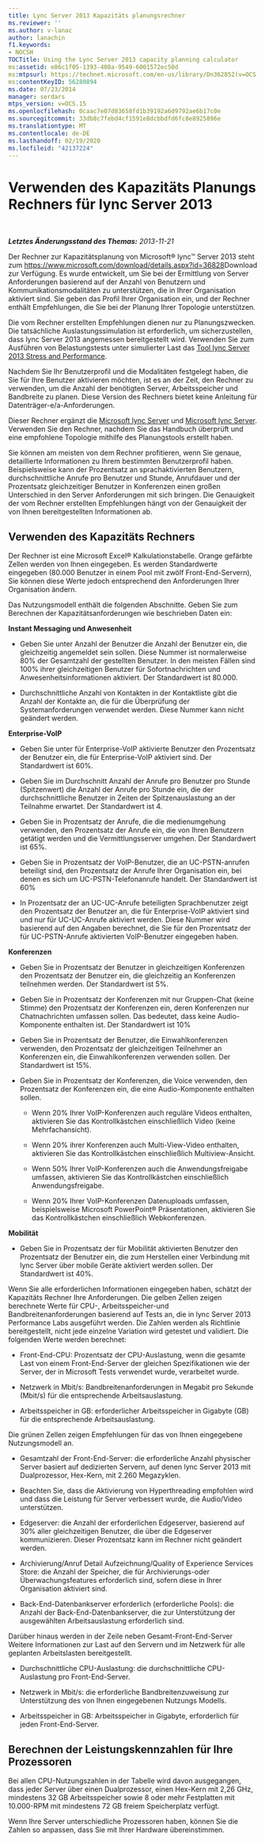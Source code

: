 ```yaml
---
title: Lync Server 2013 Kapazitäts planungsrechner
ms.reviewer: ''
ms.author: v-lanac
author: lanachin
f1.keywords:
- NOCSH
TOCTitle: Using the Lync Server 2013 capacity planning calculator
ms:assetid: e86c1f05-1393-408a-9549-6001572ec50d
ms:mtpsurl: https://technet.microsoft.com/en-us/library/Dn362852(v=OCS.15)
ms:contentKeyID: 56280894
ms.date: 07/23/2014
manager: serdars
mtps_version: v=OCS.15
ms.openlocfilehash: 0caac7e07d83658fd1b39192a6d9792ae6b17c0e
ms.sourcegitcommit: 33db8c7febd4cf1591e8dcbbdfd6fc8e8925896e
ms.translationtype: MT
ms.contentlocale: de-DE
ms.lasthandoff: 02/19/2020
ms.locfileid: "42137224"
---
```

<div data-xmlns="http://www.w3.org/1999/xhtml">

<div class="topic" data-xmlns="http://www.w3.org/1999/xhtml" data-msxsl="urn:schemas-microsoft-com:xslt" data-cs="http://msdn.microsoft.com/">

<div data-asp="https://msdn2.microsoft.com/asp">

# <a name="using-the-capacity-planning-calculator-for-lync-server-2013"></a>Verwenden des Kapazitäts Planungs Rechners für lync Server 2013

</div>

<div id="mainSection">

<div id="mainBody">

<span> </span>

_**Letztes Änderungsstand des Themas:** 2013-11-21_

Der Rechner zur Kapazitätsplanung von Microsoft® lync™ Server 2013 steht zum <https://www.microsoft.com/download/details.aspx?id=36828>Download zur Verfügung. Es wurde entwickelt, um Sie bei der Ermittlung von Server Anforderungen basierend auf der Anzahl von Benutzern und Kommunikationsmodalitäten zu unterstützen, die in Ihrer Organisation aktiviert sind. Sie geben das Profil Ihrer Organisation ein, und der Rechner enthält Empfehlungen, die Sie bei der Planung Ihrer Topologie unterstützen.

Die vom Rechner erstellten Empfehlungen dienen nur zu Planungszwecken. Die tatsächliche Auslastungssimulation ist erforderlich, um sicherzustellen, dass lync Server 2013 angemessen bereitgestellt wird. Verwenden Sie zum Ausführen von Belastungstests unter simulierter Last das [Tool lync Server 2013 Stress and Performance](https://go.microsoft.com/fwlink/?linkid=282724).

Nachdem Sie Ihr Benutzerprofil und die Modalitäten festgelegt haben, die Sie für Ihre Benutzer aktivieren möchten, ist es an der Zeit, den Rechner zu verwenden, um die Anzahl der benötigten Server, Arbeitsspeicher und Bandbreite zu planen. Diese Version des Rechners bietet keine Anleitung für Datenträger-e/a-Anforderungen.

Dieser Rechner ergänzt die [Microsoft lync Server](https://go.microsoft.com/fwlink/?linkid=282725) und [Microsoft lync Server](lync-server-2013-planning.md). Verwenden Sie den Rechner, nachdem Sie das Handbuch überprüft und eine empfohlene Topologie mithilfe des Planungstools erstellt haben.

Sie können am meisten von dem Rechner profitieren, wenn Sie genaue, detaillierte Informationen zu Ihrem bestimmten Benutzerprofil haben. Beispielsweise kann der Prozentsatz an sprachaktivierten Benutzern, durchschnittliche Anrufe pro Benutzer und Stunde, Anrufdauer und der Prozentsatz gleichzeitiger Benutzer in Konferenzen einen großen Unterschied in den Server Anforderungen mit sich bringen. Die Genauigkeit der vom Rechner erstellten Empfehlungen hängt von der Genauigkeit der von Ihnen bereitgestellten Informationen ab.

<div>

## <a name="using-the-capacity-calculator"></a>Verwenden des Kapazitäts Rechners

Der Rechner ist eine Microsoft Excel® Kalkulationstabelle. Orange gefärbte Zellen werden von Ihnen eingegeben. Es werden Standardwerte eingegeben (80.000 Benutzer in einem Pool mit zwölf Front-End-Servern), Sie können diese Werte jedoch entsprechend den Anforderungen Ihrer Organisation ändern.

Das Nutzungsmodell enthält die folgenden Abschnitte. Geben Sie zum Berechnen der Kapazitätsanforderungen wie beschrieben Daten ein:

**Instant Messaging und Anwesenheit**

  - Geben Sie unter Anzahl der Benutzer die Anzahl der Benutzer ein, die gleichzeitig angemeldet sein sollen. Diese Nummer ist normalerweise 80% der Gesamtzahl der gestellten Benutzer. In den meisten Fällen sind 100% ihrer gleichzeitigen Benutzer für Sofortnachrichten und Anwesenheitsinformationen aktiviert. Der Standardwert ist 80.000.

  - Durchschnittliche Anzahl von Kontakten in der Kontaktliste gibt die Anzahl der Kontakte an, die für die Überprüfung der Systemanforderungen verwendet werden. Diese Nummer kann nicht geändert werden.

**Enterprise-VoIP**

  - Geben Sie unter für Enterprise-VoIP aktivierte Benutzer den Prozentsatz der Benutzer ein, die für Enterprise-VoIP aktiviert sind. Der Standardwert ist 60%.

  - Geben Sie im Durchschnitt Anzahl der Anrufe pro Benutzer pro Stunde (Spitzenwert) die Anzahl der Anrufe pro Stunde ein, die der durchschnittliche Benutzer in Zeiten der Spitzenauslastung an der Teilnahme erwartet. Der Standardwert ist 4.

  - Geben Sie in Prozentsatz der Anrufe, die die medienumgehung verwenden, den Prozentsatz der Anrufe ein, die von Ihren Benutzern getätigt werden und die Vermittlungsserver umgehen. Der Standardwert ist 65%.

  - Geben Sie in Prozentsatz der VoIP-Benutzer, die an UC-PSTN-anrufen beteiligt sind, den Prozentsatz der Anrufe Ihrer Organisation ein, bei denen es sich um UC-PSTN-Telefonanrufe handelt. Der Standardwert ist 60%

  - In Prozentsatz der an UC-UC-Anrufe beteiligten Sprachbenutzer zeigt den Prozentsatz der Benutzer an, die für Enterprise-VoIP aktiviert sind und nur für UC-UC-Anrufe aktiviert werden. Diese Nummer wird basierend auf den Angaben berechnet, die Sie für den Prozentsatz der für UC-PSTN-Anrufe aktivierten VoIP-Benutzer eingegeben haben.

**Konferenzen**

  - Geben Sie in Prozentsatz der Benutzer in gleichzeitigen Konferenzen den Prozentsatz der Benutzer ein, die gleichzeitig an Konferenzen teilnehmen werden. Der Standardwert ist 5%.

  - Geben Sie in Prozentsatz der Konferenzen mit nur Gruppen-Chat (keine Stimme) den Prozentsatz der Konferenzen ein, deren Konferenzen nur Chatnachrichten umfassen sollen. Das bedeutet, dass keine Audio-Komponente enthalten ist. Der Standardwert ist 10%

  - Geben Sie in Prozentsatz der Benutzer, die Einwahlkonferenzen verwenden, den Prozentsatz der gleichzeitigen Teilnehmer an Konferenzen ein, die Einwahlkonferenzen verwenden sollen. Der Standardwert ist 15%.

  - Geben Sie in Prozentsatz der Konferenzen, die Voice verwenden, den Prozentsatz der Konferenzen ein, die eine Audio-Komponente enthalten sollen.
    
      - Wenn 20% Ihrer VoIP-Konferenzen auch reguläre Videos enthalten, aktivieren Sie das Kontrollkästchen einschließlich Video (keine Mehrfachansicht).
    
      - Wenn 20% ihrer Konferenzen auch Multi-View-Video enthalten, aktivieren Sie das Kontrollkästchen einschließlich Multiview-Ansicht.
    
      - Wenn 50% Ihrer VoIP-Konferenzen auch die Anwendungsfreigabe umfassen, aktivieren Sie das Kontrollkästchen einschließlich Anwendungsfreigabe.
    
      - Wenn 20% Ihrer VoIP-Konferenzen Datenuploads umfassen, beispielsweise Microsoft PowerPoint® Präsentationen, aktivieren Sie das Kontrollkästchen einschließlich Webkonferenzen.

**Mobilität**

  - Geben Sie in Prozentsatz der für Mobilität aktivierten Benutzer den Prozentsatz der Benutzer ein, die zum Herstellen einer Verbindung mit lync Server über mobile Geräte aktiviert werden sollen. Der Standardwert ist 40%.

Wenn Sie alle erforderlichen Informationen eingegeben haben, schätzt der Kapazitäts Rechner Ihre Anforderungen. Die gelben Zellen zeigen berechnete Werte für CPU-, Arbeitsspeicher-und Bandbreitenanforderungen basierend auf Tests an, die in lync Server 2013 Performance Labs ausgeführt werden. Die Zahlen werden als Richtlinie bereitgestellt, nicht jede einzelne Variation wird getestet und validiert. Die folgenden Werte werden berechnet:

  - Front-End-CPU: Prozentsatz der CPU-Auslastung, wenn die gesamte Last von einem Front-End-Server der gleichen Spezifikationen wie der Server, der in Microsoft Tests verwendet wurde, verarbeitet wurde.

  - Netzwerk in Mbit/s: Bandbreitenanforderungen in Megabit pro Sekunde (Mbit/s) für die entsprechende Arbeitsauslastung.

  - Arbeitsspeicher in GB: erforderlicher Arbeitsspeicher in Gigabyte (GB) für die entsprechende Arbeitsauslastung.

Die grünen Zellen zeigen Empfehlungen für das von Ihnen eingegebene Nutzungsmodell an.

  - Gesamtzahl der Front-End-Server: die erforderliche Anzahl physischer Server basiert auf dedizierten Servern, auf denen lync Server 2013 mit Dualprozessor, Hex-Kern, mit 2.260 Megazyklen.

  - Beachten Sie, dass die Aktivierung von Hyperthreading empfohlen wird und dass die Leistung für Server verbessert wurde, die Audio/Video unterstützen.

  - Edgeserver: die Anzahl der erforderlichen Edgeserver, basierend auf 30% aller gleichzeitigen Benutzer, die über die Edgeserver kommunizieren. Dieser Prozentsatz kann im Rechner nicht geändert werden.

  - Archivierung/Anruf Detail Aufzeichnung/Quality of Experience Services Store: die Anzahl der Speicher, die für Archivierungs-oder Überwachungsfeatures erforderlich sind, sofern diese in Ihrer Organisation aktiviert sind.

  - Back-End-Datenbankserver erforderlich (erforderliche Pools): die Anzahl der Back-End-Datenbankserver, die zur Unterstützung der ausgewählten Arbeitsauslastung erforderlich sind.

Darüber hinaus werden in der Zeile neben Gesamt-Front-End-Server Weitere Informationen zur Last auf den Servern und im Netzwerk für alle geplanten Arbeitslasten bereitgestellt.

  - Durchschnittliche CPU-Auslastung: die durchschnittliche CPU-Auslastung pro Front-End-Server.

  - Netzwerk in Mbit/s: die erforderliche Bandbreitenzuweisung zur Unterstützung des von Ihnen eingegebenen Nutzungs Modells.

  - Arbeitsspeicher in GB: Arbeitsspeicher in Gigabyte, erforderlich für jeden Front-End-Server.

</div>

<div>

## <a name="adjusting-for-your-processors"></a>Berechnen der Leistungskennzahlen für Ihre Prozessoren

Bei allen CPU-Nutzungszahlen in der Tabelle wird davon ausgegangen, dass jeder Server über einen Dualprozessor, einen Hex-Kern mit 2,26 GHz, mindestens 32 GB Arbeitsspeicher sowie 8 oder mehr Festplatten mit 10.000-RPM mit mindestens 72 GB freiem Speicherplatz verfügt.

Wenn Ihre Server unterschiedliche Prozessoren haben, können Sie die Zahlen so anpassen, dass Sie mit Ihrer Hardware übereinstimmen.

</div>

</div>

<span> </span>

</div>

</div>

</div>

